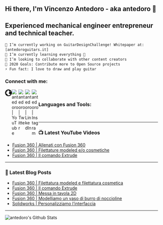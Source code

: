 ## Hi there, I'm Vincenzo Antedoro - aka antedoro 👋

## Experienced mechanical engineer entrepreneur and technical teacher.  

    🔭 I’m currently working on GuitarDesignChallenge! Whitepaper at: [antedoroguitars.it] 
    🌱 I’m currently learning everything 🤣 
    👯 I’m looking to collaborate with other content creators
    🥅 2020 Goals: Contribute more to Open Source projects
    ⚡ Fun fact: I love to draw and play guitar 

### Connect with me:

[<img align="left" alt="antedoro.it" width="22px" src="https://raw.githubusercontent.com/iconic/open-iconic/master/svg/globe.svg" />][website]
[<img align="left" alt="antedoro | YouTube" width="22px" src="https://cdn.jsdelivr.net/npm/simple-icons@v3/icons/youtube.svg" />][youtube]
[<img align="left" alt="antedoro | Twitter" width="22px" src="https://cdn.jsdelivr.net/npm/simple-icons@v3/icons/twitter.svg" />][twitter]
[<img align="left" alt="antedoro | LinkedIn" width="22px" src="https://cdn.jsdelivr.net/npm/simple-icons@v3/icons/linkedin.svg" />][linkedin]
[<img align="left" alt="antedoro | Instagram" width="22px" src="https://cdn.jsdelivr.net/npm/simple-icons@v3/icons/instagram.svg" />][instagram]

<br />

### Languages and Tools:

<br />

---

### 📺 Latest YouTube Videos
<!-- YOUTUBE:START -->
- [Fusion 360 | Allenati con Fusion 360](https://www.youtube.com/watch?v=wOqBs1fBHxU)
- [Fusion 360 | Filettature modeled e/o cosmetiche](https://www.youtube.com/watch?v=aQgO54qwImo)
- [Fusion 360 | Il comando Extrude](https://www.youtube.com/watch?v=J6KmDYe2HQw)
<!-- YOUTUBE:END -->

---

### 📕 Latest Blog Posts
<!-- BLOG-POST-LIST:START -->
- [Fusion 360 | Filettatura modeled e filettatura cosmetica](https://antedoro.it/2020/07/fusion-360-filettatura-modeled-e-filettatura-cosmetica.html/)
- [Fusion 360 | Il comando Extrude](https://antedoro.it/2020/07/fusion-360-il-comando-extrude.html/)
- [Fusion 360 | Messa in tavola 2D](https://antedoro.it/2020/07/fusion-360-messa-in-tavola.html/)
- [Fusion 360 | Modelliamo un vaso di burro di noccioline](https://antedoro.it/2020/06/fusion-360-modelliamo-un-vaso-di-burro-di-noccioline.html/)
- [Solidworks | Personalizziamo l’interfaccia](https://antedoro.it/2020/06/solidworks-personalizziamo-lnterfaccia.html/)
<!-- BLOG-POST-LIST:END -->

---

<img align="left" alt="antedoro's Github Stats" src="https://github-readme-stats.vercel.app/api?username=antedoro&show_icons=true&hide_border=true" />

[website]: https://antedoro.it
[YouTube]: https://www.youtube.com/c/VincenzoAntedoro
[LinkedIn]: https://www.linkedin.com/in/antedoro/
[Instagram]: https://www.instagram.com/antedoro/
[Twitter]: https://twitter.com/antedoro
[antedoroguitars.it]: https://antedoroguitars.it
